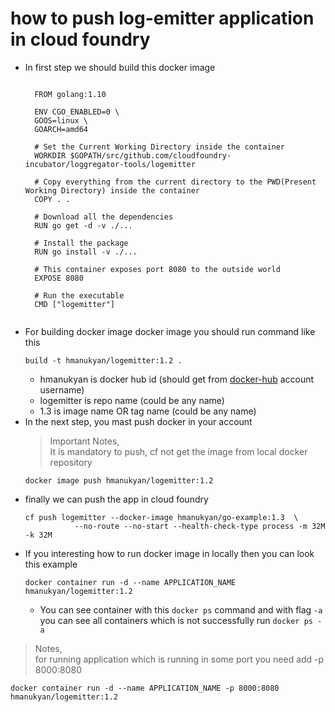 
# how to push log-emitter application in cloud foundry

- In first step we should build this docker image
    <pre><code>
    FROM golang:1.10
    
    ENV CGO_ENABLED=0 \
    GOOS=linux \
    GOARCH=amd64
    
    # Set the Current Working Directory inside the container
    WORKDIR $GOPATH/src/github.com/cloudfoundry-incubator/loggregator-tools/logemitter
    
    # Copy everything from the current directory to the PWD(Present Working Directory) inside the container
    COPY . .
    
    # Download all the dependencies
    RUN go get -d -v ./...
    
    # Install the package
    RUN go install -v ./...
    
    # This container exposes port 8080 to the outside world
    EXPOSE 8080
    
    # Run the executable
    CMD ["logemitter"]
    </pre></code>
- For building docker image docker image you should run command like this
   <pre><code>build -t hmanukyan/logemitter:1.2 . </pre></code>
    - hmanukyan is docker hub id (should get from [docker-hub](https://hub.docker.com) account username)
    - logemitter is repo name (could be any name)
    - 1.3 is image name OR tag name (could be any name)
- In the next step, you mast push docker in your account
  > Important Notes,    
  It is mandatory to push, cf not get the image from local docker repository
  <pre><code>docker image push hmanukyan/logemitter:1.2</pre></code>
- finally we can push the app in cloud foundry
  <pre><code>cf push logemitter --docker-image hmanukyan/go-example:1.3  \
             --no-route --no-start --health-check-type process -m 32M -k 32M
  </pre></code>
- If you interesting how to run docker image in locally then you can look this example
  <pre><code>docker container run -d --name APPLICATION_NAME hmanukyan/logemitter:1.2</pre></code>
  - You can see container with this  `docker ps` command and with flag `-a` you can see all containers 
   which is not successfully run `docker ps -a`
> Notes,    
for running application which is running in some port you need add -p 8000:8080
<pre><code>docker container run -d --name APPLICATION_NAME -p 8000:8080 hmanukyan/logemitter:1.2</pre></code>

